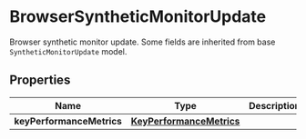 

# BrowserSyntheticMonitorUpdate

Browser synthetic monitor update. Some fields are inherited from base `SyntheticMonitorUpdate` model.

## Properties

| Name | Type | Description | Notes |
|------------ | ------------- | ------------- | -------------|
|**keyPerformanceMetrics** | [**KeyPerformanceMetrics**](KeyPerformanceMetrics.md) |  |  |



